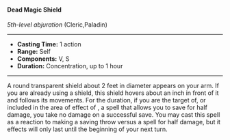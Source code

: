 #### Dead Magic Shield
*5th-level abjuration* (Cleric,Paladin)
___
- **Casting Time:** 1 action
- **Range:** Self
- **Components:** V, S
- **Duration:** Concentration, up to 1 hour
---
A round transparent shield about 2 feet in diameter
appears on your arm. If you are already using a
shield, this shield hovers about an inch in front of it
and follows its movements. For the duration, if you
are the target of, or included in the area of effect of ,
a spell that allows you to save for half damage, you
take no damage on a successful save. You may cast
this spell as a reaction to making a saving throw
versus a spell for half damage, but it effects will only
last until the beginning of your next turn.
